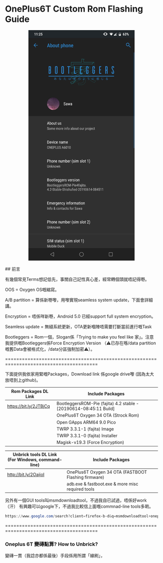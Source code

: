 # OnePlus6T Custom Rom Flashing Guide

<p align="center"><img src="./images/screen_capture.png" width="350px"></p>
## 前言

有幾個常見Terms想記低先，事關自己記性真心差，經常轉個頭就唔記得嘢。

OOS = Oxygen OS嘅縮寫。

A/B partition = 算係新嘢嚟，用嚟實現seamless system update，下面會詳細講。

Encryption = 唔係咩新嘢，Android 5.0 已經support full system encryption。

Seamless update = 無縫系統更新，OTA更新嗰陣唔需要打斷當前進行嘅Task

Bootleggers = Rom一個，Slogan係「Trying to make you feel like 家」。注意我提供嘅Bootleggers係Force Encryption Version （⚠已存在喺/data partition嘅舊Data會被格式化，/data分區強制加密⚠）。

=======================================================================================

下面提供我依家用緊嘅Packages，Download link 係google drive嚟 (因為太大放唔到上github)。

| Rom Packages DL Link   | **Include Packages**                                         |
| ---------------------- | ------------------------------------------------------------ |
| https://bit.ly/2JTBjCq | BootleggersROM-Pie (fajita) 4.2 stable - [20190614-08:45:11 Build] |
|                        | OnePlus6T Oxygen 34 OTA (Strock Rom)                         |
|                        | Open GApps ARM64 9.0 Pico                                    |
|                        | TWRP 3.3.1-1 (fajita) Image                                  |
|                        | TWRP 3.3.1-0 (fajita) Installer                              |
|                        | Magisk-v19.3 (Force Encryption)                              |

| Unbrick tools DL Link <br/>(For Windows, command-line) | Include Packages                                     |
| ------------------------------------------------------ | ---------------------------------------------------- |
| http://bit.ly/2OaijoI                                  | OnePlus6T Oxygen 34 OTA (FASTBOOT Flashing firmware) |
|                                                        | adb.exe & fastboot.exe & more misc required tools    |

另外有一個GUI tools叫msmdownloadtool，不過我自已試過，唔係好work（汗）
有興趣可以google下，不過我比較信上面嘅commnad-line tools多啲。

```powershell
https://www.google.com/search?client=firefox-b-d&q=msmdownloadtool+oneplus+6t
```

=======================================================================================

### Oneplus 6T 變磚點算? How to Unbrick?

變磚一貫（我諗亦都係最後）手段係用所謂「線刷」，

